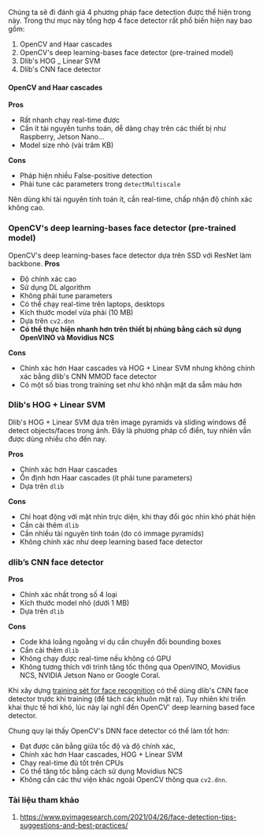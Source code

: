 Chúng ta sẽ đi đánh giá 4 phương pháp face detection được thể hiện trong này.
Trong thư mục này tổng hợp 4 face detector rất phổ biến hiện nay bao gồm:
1. OpenCV and Haar cascades
2. OpenCV's deep learning-bases face detector (pre-trained model)
3. Dlib's HOG _ Linear SVM
4. Dlib's CNN face detector

#### OpenCV and Haar cascades
**Pros**
* Rất nhanh chạy real-time được
* Cần ít tài nguyên tunhs toán, dễ dàng chạy trên các thiết bị như Raspberry, Jetson Nano...
* Model size nhỏ (vài trăm KB)

**Cons**
* Pháp hiện nhiều False-positive detection
* Phải tune các parameters trong `detectMultiscale`

Nên dùng khi tài nguyên tính toán ít, cần real-time, chấp nhận độ chính xác không cao.

### OpenCV's deep learning-bases face detector (pre-trained model)
OpenCV's deep learning-bases face detector dựa trên SSD với ResNet làm backbone.
**Pros**
* Độ chính xác cao
* Sử dụng DL algorithm
* Không phải tune parameters
* Có thể chạy real-time trên laptops, desktops
* Kích thước model vừa phải (10 MB)
* Dựa trên `cv2.dnn`
* **Có thể thực hiện nhanh hơn trên thiết bị nhúng bằng cách sử dụng OpenVINO và Movidius NCS**

**Cons**
* Chính xác hơn Haar cascades và HOG + Linear SVM nhưng không chính xác bằng dlib's CNN MMOD face detector
* Có một số bias trong training set như khó nhận mặt da sẫm màu hơn

### Dlib's HOG + Linear SVM
Dlib's HOG + Linear SVM dựa trên image pyramids và sliding windows để detect objects/faces trong ảnh. Đây là phương pháp cổ điển, tuy nhiên vẫn được dùng nhiều cho đến nay.

**Pros**
* Chính xác hơn Haar cascades
* Ổn định hơn Haar cascades (ít phải tune parameters)
* Dựa trên `dlib`

**Cons**
* Chỉ hoạt động với mặt nhìn trực diện, khi thay đổi góc nhìn khó phát hiện
* Cần cài thêm `dlib`
* Cần nhiều tài nguyên tính toán  (do có immage pyramids)
* Không chính xác như deep learning based face detector

### dlib’s CNN face detector
**Pros**
* Chính xác nhất trong số 4 loại
* Kích thước model nhỏ (dưới 1 MB)
* Dựa trên `dlib`

**Cons**
* Code khá loằng ngoằng ví dụ cần chuyển đổi bounding boxes
* Cần cài thêm `dlib`
* Không chạy được real-time nếu không có GPU
* Không tương thích với trình tăng tốc thông qua OpenVINO, Movidius NCS, NVIDIA Jetson Nano or Google Coral.

Khi xây dựng [training sét for face recognition]() có thể dùng dlib's CNN face detector trước khi training (để tách các khuôn mặt ra). Tuy nhiên khi triển khai thực tế hơi khó, lúc này lại nghĩ đến OpenCV' deep learning based face detector.

Chung quy lại thấy OpenCV's DNN face detector có thể làm tốt hơn:
* Đạt được cân bằng giữa tốc độ và độ chính xác,
* Chính xác hơn Haar cascades, HOG + Linear SVM
* Chạy real-time đủ tốt trên CPUs
* Có thể tăng tốc bằng cách sử dụng Movidius NCS
* Không cần các thư viện khác ngoài OpenCV thông qua `cv2.dnn`.

### Tài liệu tham khảo
1. https://www.pyimagesearch.com/2021/04/26/face-detection-tips-suggestions-and-best-practices/